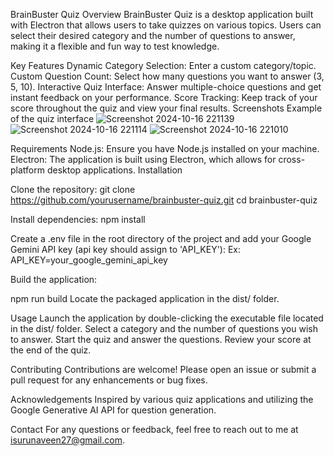 BrainBuster Quiz
Overview
BrainBuster Quiz is a desktop application built with Electron that allows users to take quizzes on various topics. Users can select their desired category and the number of questions to answer, making it a flexible and fun way to test knowledge.

Key Features
Dynamic Category Selection: Enter a custom category/topic.
Custom Question Count: Select how many questions you want to answer (3, 5, 10).
Interactive Quiz Interface: Answer multiple-choice questions and get instant feedback on your performance.
Score Tracking: Keep track of your score throughout the quiz and view your final results.
Screenshots
Example of the quiz interface
![Screenshot 2024-10-16 221139](https://github.com/user-attachments/assets/75c179e6-54c4-4195-878f-1beaaa35aa1d)
![Screenshot 2024-10-16 221114](https://github.com/user-attachments/assets/3e0b9201-a077-49ba-a5e7-01314624e7b8)
![Screenshot 2024-10-16 221010](https://github.com/user-attachments/assets/325a7769-9789-4eb2-a195-9fbb273407b5)

Requirements
Node.js: Ensure you have Node.js installed on your machine.
Electron: The application is built using Electron, which allows for cross-platform desktop applications.
Installation

Clone the repository:
git clone https://github.com/yourusername/brainbuster-quiz.git
cd brainbuster-quiz

Install dependencies:
npm install

Create a .env file in the root directory of the project and add your Google Gemini API key (api key should assign to 'API_KEY'):
Ex:
API_KEY=your_google_gemini_api_key


Build the application:

npm run build
Locate the packaged application in the dist/ folder.

Usage
Launch the application by double-clicking the executable file located in the dist/ folder.
Select a category and the number of questions you wish to answer.
Start the quiz and answer the questions.
Review your score at the end of the quiz.

Contributing
Contributions are welcome! Please open an issue or submit a pull request for any enhancements or bug fixes.

Acknowledgements
Inspired by various quiz applications and utilizing the Google Generative AI API for question generation.

Contact
For any questions or feedback, feel free to reach out to me at isurunaveen27@gmail.com.

